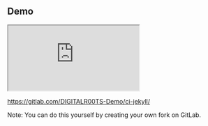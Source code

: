 ## Demo <!-- .element style="line-height:1em" -->

<iframe src="http://digitalr00ts-demo.gitlab.io/ci-jekyll/blog/"></iframe> <!-- .element style="width:100%;height:10em;margin:0" -->

https://gitlab.com/DIGITALR00TS-Demo/ci-jekyll/ <!-- .element sytle="margin:0" -->

Note:
You can do this yourself by creating your own fork on GitLab.
